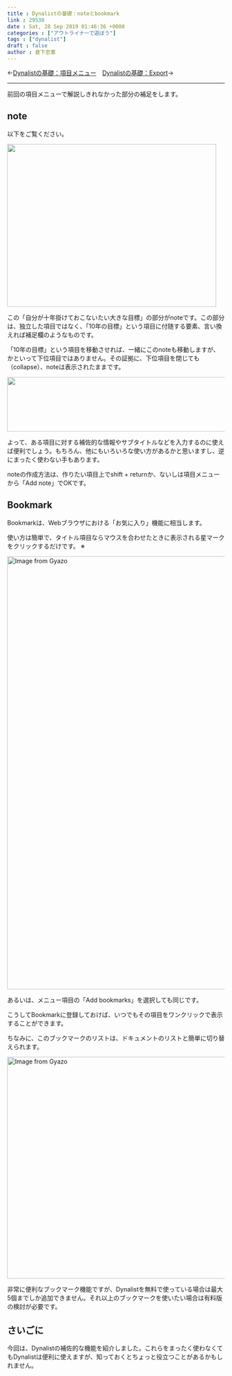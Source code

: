 ```yaml
---
title : Dynalistの基礎：noteとbookmark
link : 29530
date : Sat, 28 Sep 2019 01:46:36 +0000
categories : ["アウトライナーで遊ぼう"]
tags : ["dynalist"]
draft : false
author : 倉下忠憲
---
```


←<a href="https://rashita.net/blog/?p=29521">Dynalistの基礎：項目メニュー</a>　<a href="https://rashita.net/blog/?p=29537">Dynalistの基礎：Export</a>→

<hr />

前回の項目メニューで解説しきれなかった部分の補足をします。

<h2>note</h2>

以下をご覧ください。

<a href="https://rashita.net/blog/?attachment_id=29531" rel="attachment wp-att-29531"><img src="https://rashita.net/blog/wp-content/uploads/2019/09/screenshot-24.png" alt="" width="484" height="376" class="alignnone size-full wp-image-29531" /></a>

この「自分が十年掛けておこないたい大きな目標」の部分がnoteです。この部分は、独立した項目ではなく、「10年の目標」という項目に付随する要素、言い換えれば補足欄のようなものです。

「10年の目標」という項目を移動させれば、一緒にこのnoteも移動しますが、かといって下位項目ではありません。その証拠に、下位項目を閉じても（collapse）、noteは表示されたままです。

<a href="https://rashita.net/blog/?attachment_id=29532" rel="attachment wp-att-29532"><img src="https://rashita.net/blog/wp-content/uploads/2019/09/screenshot-25.png" alt="" width="532" height="126" class="alignnone size-full wp-image-29532" /></a>

よって、ある項目に対する補佐的な情報やサブタイトルなどを入力するのに使えば便利でしょう。もちろん、他にもいろいろな使い方があるかと思いますし、逆にまったく使わない手もあります。

noteの作成方法は、作りたい項目上でshift + returnか、ないしは項目メニューから「Add note」でOKです。

<h2>Bookmark</h2>

Bookmarkは、Webブラウザにおける「お気に入り」機能に相当します。

使い方は簡単で、タイトル項目ならマウスを合わせたときに表示される星マークをクリックするだけです。
※

<a href="https://gyazo.com/e3ce5dd6cbf5060e386f842149d0c3a6"><img src="https://i.gyazo.com/e3ce5dd6cbf5060e386f842149d0c3a6.gif" alt="Image from Gyazo" width="1000"/></a>

あるいは、メニュー項目の「Add bookmarks」を選択しても同じです。

こうしてBookmarkに登録しておけば、いつでもその項目をワンクリックで表示することができます。

ちなみに、このブックマークのリストは、ドキュメントのリストと簡単に切り替えられます。

<a href="https://gyazo.com/6d8017356cbfc9ee60a8e021ae4ec56e"><img src="https://i.gyazo.com/6d8017356cbfc9ee60a8e021ae4ec56e.gif" alt="Image from Gyazo" width="512"/></a>

非常に便利なブックマーク機能ですが、Dynalistを無料で使っている場合は最大5個までしか追加できません。それ以上のブックマークを使いたい場合は有料版の検討が必要です。

<h2>さいごに</h2>

今回は、Dynalistの補佐的な機能を紹介しました。これらをまったく使わなくてもDynalistは便利に使えますが、知っておくとちょっと役立つことがあるかもしれません。


